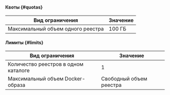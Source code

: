 #### Квоты {#quotas}
Вид ограничения | Значение
----- | -----
Максимальный объем одного реестра | 100 ГБ

#### Лимиты {#limits}
Вид ограничения | Значение
----- | -----
Количество реестров в одном каталоге | 1
Максимальный объем Docker-образа | Свободный объем реестра
